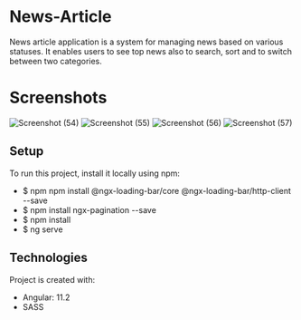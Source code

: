# News-Article
<p>News article application is a system for managing news based on various statuses. It enables users to see top news also to search, sort and to switch between two categories.</p>

# Screenshots
![Screenshot (54)](https://user-images.githubusercontent.com/44314530/134885899-502dc5b6-58bb-4b78-814f-e496e8dce140.png)
![Screenshot (55)](https://user-images.githubusercontent.com/44314530/134885908-d3d0c953-cac9-459e-aae6-9efb815cdf54.png)
![Screenshot (56)](https://user-images.githubusercontent.com/44314530/134885917-a0abd115-3458-4232-ac9a-e8812060ec1b.png)
![Screenshot (57)](https://user-images.githubusercontent.com/44314530/134885961-520427aa-17be-4585-b502-acd21c0c5d47.png)

## Setup
To run this project, install it locally using npm:
* $ npm npm install @ngx-loading-bar/core @ngx-loading-bar/http-client --save
* $ npm install ngx-pagination --save
* $ npm install
* $ ng serve

## Technologies
Project is created with:
* Angular: 11.2
* SASS

